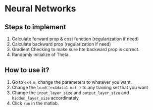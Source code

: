 # Neural Networks

## Steps to implement
1. Calculate forward prop & cost function (regularization if need)
2. Calculate backward prop (regularization if need)
3. Gradient Checking to make sure hte backward prop is correct.
4. Randomly initialize of Theta

## How to use it?
1. Go to `ex4.m`, change the parameters to whatever you want.
2. Change the `load('ex4data1.mat')` to any training set that you want
3. Change the `input_layer_size` and `output_layer_size` and `hidden_layer_size` accordinately.
4. Click `run` in the matlab.
